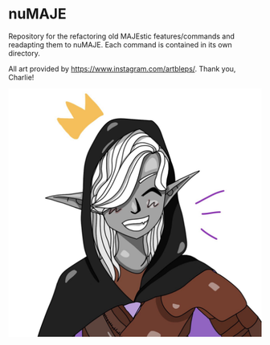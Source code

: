 # nuMAJE
Repository for the refactoring old MAJEstic features/commands and readapting them to nuMAJE.
Each command is contained in its own directory.

All art provided by https://www.instagram.com/artbleps/. Thank you, Charlie!

![image](image_2021-01-27_175853.png)


